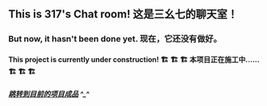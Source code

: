 ## This is 317's Chat room!     这是三幺七的聊天室！
### But now, it hasn't been done yet.     现在，它还没有做好。
#### This project is currently under construction! 🏗 🏗 🏗   本项目正在施工中…… 🏗 🏗 🏗
##### [跳转到目前的项目成品](https://YXY317Coder.github.io/chatroom) ^_^ 

